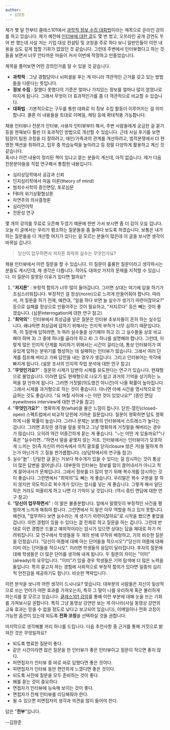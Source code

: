 ```yaml
---
author:
  - 김창준
---
```


제가 몇 달 전부터 클래스101에서 [과학적 정보 수집 대화법](https://archive.md/o/aY1aD/https://class101.app/cjunekim-class)이라는 제목으로 온라인 강의를 하고 있습니다. 제가 예전에 [인터뷰에 대한 글](https://archive.md/o/aY1aD/agile.egloos.com/2891385)도 몇 번 썼고, 오프라인 공개 강연도 두어 번 했는데 사실 저는 기업 대상 컨설팅 및 코칭을 주로 하다 보니 일반인들이 이런 내용을 심도 깊게 접할 기회가 없었던 것 같습니다. 그런데 주변에서 인터뷰했다고 하는 것들을 보면서 너무 안타까운 마음이 커서 이번에 작정하고 만들었습니다.  
  
제목을 풀어보면 어떤 강의인가를 알 수 있을 것 같습니다.  
  

- **과학적** : 그냥 경험담이나 뇌피셜을 푸는 게 아니라 객관적인 근거를 갖고 있는 방법들을 다룬다는 뜻입니다.
- **정보 수집** : 잘했다 못했다의 기준은 얼마나 가치있는 정보를 얼마나 많이 얻었나로 따지게 됩니다. 그래서 무엇이 더 효과적인가를 좀 더 객관적으로 비교할 수 있습니다.
- **대화법** : 기본적으로는 구두를 통한 대화로 이 정보 수집 활동이 이루어지는 걸 의미합니다. 물론 이 내용들을 토대로 이메일, 채팅 등에 확대적용 가능합니다.

채용 인터뷰나 전문가 인터뷰, 사용자 인터뷰부터 해서, 주변 사람들에게 궁금한 걸 묻기 등을 현재보다 훨씬 더 효과적인 방법으로 개선할 수 있습니다. 근데 사실 후기를 보면 팀장이 팀원 코칭을 더 잘하려고, 애인/가족과의 관계를 개선하려고, 법적분쟁에서 더 현명한 액션을 취하려고, 업무 중 학습능력을 높이려고 등 정말 다양하게 활용하고 계신 것 같습니다.  
혹시나 이런 내용이 정리된 책이 있냐고 묻는 분들이 계신데, 아직 없습니다. 제가 다음 전문분야들을 직접 연구해서 통합한 내용입니다.

- 심리상담학에서 공감과 신뢰
- 인지심리학에서 마음 이론(theory of mind)
- 범죄수사학의 증인면담, 포로심문
- FBI의 위기상황협상론
- 자연주의 의사결정론
- 심리언어학
- 전문성 연구

몇 개의 강의를 무료로 오픈해 두었기 때문에 한번 가서 보시면 좀 더 감이 오실 겁니다. 오늘 이 글에서는 우리가 평소하는 질문들을 좀 들여다 보도록 하겠습니다. 보통은 내가 하는 질문들을 더 개선할 여지가 있다는 걸 모르는 분들이 많은데 이 글을 보시면 생각이 바뀌실 겁니다.  

>   
> 당신이 업무하면서 저지른 최악의 실수는 무엇인가요?  

  
채용 인터뷰에서 이런 질문을 할 수 있습니다. 이 질문이 훌륭한 질문이라고 생각하시는 분들도 계시던데, 제 생각은 다릅니다. 적어도 대여섯 가지의 문제를 지적할 수 있습니다. 이 질문이 잘못된 이유가 있다면 뭘까요?  
  

1. "**저지른**" : 부정적 함의가 너무 많이 들어갑니다. 그러면 상대는 여기에 답을 하기가 조심스러워집니다. 부정적인 걸 정상(norm)으로 느끼게 만들어줘야 합니다. 따라서, 저 질문을 하기 전에, 예컨대, "일을 하다 보면 늘 실수가 생기기 마련이잖아요?" 등으로 실패를 정상으로 만들어주는 것이 필요하고, "저지르다" 등은 빼는 것이 좋겠습니다. (심문interrogation에 대한 연구 참고)
2. "**최악의**" : 인터뷰에서 최상급을 넣은 질문은 인터뷰 초보자들이 흔히 하는 실수입니다. 왜냐하면 최상급에 답하기 위해서는 인지적 부하가 너무 심하기 때문입니다. 즉, 이 질문에 답하려면, 1) 여러 실수들을 상기해야 하고 2) 그 실수들을 상호 비교해야 하며 3) 그 중에 하나를 골라야 하고 4) 그 하나를 설명해야 합니다. 그런데, 이렇게 많은 인지적 단계를 처리하기 위해서는 시간이 걸리는데, 통상 인터뷰이가 여유있게 답하는 분위기를 형성하는 데 실패하는 인터뷰가 많습니다. 그래서 여러 단계를 점프해 버리고 가짜 답안을 내는 경우가 생깁니다. 그리고 인터뷰어는 착각에 빠지게 됩니다. (설문 조사의 인지적 작업 분석에 대한 연구 참고)
3. "**무엇인가요?**" : 질문의 시제가 답변의 시제를 유도한다는 연구가 있습니다. 현재형으로 물었습니다. 이러면 답도 현재형으로 나오기 쉽고 과거의 기억을 상기하는 노력을 잘 안하게 됩니다. 그러면 거짓말(의도했건 아니건)이 나올 확률이 높아집니다. 그래서 시제를 과거형으로 하는 것이 좋습니다. 아니면 아예 시간을 명시적으로 언급하는 것도 좋습니다. "요 며칠 사이에 ~는 어떤 것이 있었나요?" (증인 면담eyewitness interview에 대한 연구들 참고)
4. "**무엇인가요?**" : 명확하게 왓(what)을 물은 느낌이 듭니다. 닫힌-열린(closed-open) 스펙트럼에서 비교적 닫힌에 가까운 질문입니다. 질문이 명확하면 답도 명확하게 나올 확률이 높습니다. 그러나 문제는 보통의 인터뷰에서 스트레스가 높다는 겁니다. 그러면 흐릿한 생각을 말을 못하고 그냥 명확하게 거짓말을 해버리는 경우가 많습니다. 오히려 약간 어중간하게 묻는 게 좋습니다. "~는 어떤 게 있을까요?"나 혹은 "실수라면..."하면서 말을 끝맺지 않는 거죠. 인터뷰에서는 인터뷰이가 모호하게 느끼는 것(즉 자신이 머리속에서 아직 괄호를 닫지closure 않은 거)을 말하게 하는가 아닌가가 그 질을 판가름합니다. (상담학에서의 연구들 참고)
5. 실수"**는**" : 단일한 걸 묻는 거보다 복수개가 있을 수 있다는 걸 암시하는 것이 통상 더 많은 답변을 끌어냅니다. 대부분의 인터뷰는 정보를 많이 끌어내서가 아니고 적게 끌어내서가 문제입니다. 그래서 정보를 더 많이 얻기 위해 복수개를 암시하는 것이 좋습니다. 그런면에서 "최악의"도 빼는 게 좋습니다. 우리말은 복수 구분을 잘 하지 않지만 의도적으로 복수개가 있다는 암시를 넣는 게 좋습니다. 그렇게 해서 일단 작은 거라도 떠올리게 하고 나면 더 기억이 날 것입니다. (역시 증인 면담에 대한 연구 참고)
6. "**당신이 업무하면서**" : 이 말은 불충분합니다. 앞에서 말했듯이 부정적인 사건을 평범하게 느끼게 해줘야 합니다. 그런면에서 이 말은 아무 역할을 하고 있지 못합니다. 예컨대, "업무하다 보면 실수라는 게 생기기 마련이잖아요"로 시작을 했으면 좋았을 겁니다. 이런 경험이 있을 수 있다는 걸 전제로 하고 질문을 하는 겁니다. 그런데 반대로 이런 경험은 드물고 예외적이라는 암시가 있으면 상대는 답을 제대로 하기 어려워집니다. 모 연구에서 학생들을 두 개의 반에 무작위 배정하고, 거의 비슷한 질문을 던졌습니다. "당신이 여름에 대해 아는 단어들을 적으시오"/"당신이 여름에 대해 이미 아는 단어들을 적으시오". 이러면 학생들의 응답이 달라집니다. 후자의 질문에 대해 학생들은 더 많은 단어를 생각해 내게 됩니다. 두 질문의 차이는 "이미"(already)의 유무입니다. "이미"가 있을 경우 학생들은 기억 탐색에 더 많은 노력을 들입니다. 특히 묻고자 하는 경험에 사회적으로 부정적 함의가 있다면 일종의 심리적 안전감을 제공하기도 합니다. 비슷한 맥락입니다.

  
  
이런 분석을 보니까 어떤 생각이 드시나요? 맞습니다. 대부분의 사람들은 자신이 일상적으로 쓰는 언어가 어떤 효과를 가져오는지, 특히 그 말이 나를 유리하게 혹은 불리하게 하는지를 잘 모르고 있습니다. [클래스101 강의](https://archive.md/o/aY1aD/https://class101.app/cjunekim-class)를 통해 이런 부분에 대해 눈을 뜨는 기회를 가져보시길 권합니다. 특히 그냥 동영상 강연만 보는 게 아니라(사실 동영상 강연의 교육 효과는 믿을 수 없을 정도로 낮다고 보고되어 있습니다), 이메일이나 전화 코칭이 가능한 옵션이 있는데 되도록 **전화 코칭**을 선택하실 것을 권합니다.  
  
마지막으로 생각해볼 꺼리 하나를 드립니다. 다음 추천사항 중 근거를 통해 거짓으로 밝혀진 것은 무엇일까요?  

- 되도록 명료한 질문이 좋다.
- 같은 시간이라면 많은 질문을 한 인터뷰가 좋은 인터뷰이고 질문이 적으면 좋지 않다.
- 피면접자가 인터뷰 중 바로 바로 답했다면 좋은 것이다.
- 피면접자가 인터뷰 동안 편안하게 느꼈다면 좋은 것이다.
- 되도록 사전에 질문을 모두 준비하는 것이 좋다.
- 왜를 묻는 것이 중요하다.
- 면접자가 인터뷰에 능숙해 보이는 것이 좋다.
- 면접자가 전체 인터뷰를 리딩해줘야 한다.
- 될 수 있으면 피면접자의 생각과 의견을 많이 들어야 한다.  
    

답은 "**전부**"입니다.  
  
--김창준